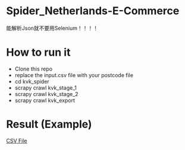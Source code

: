 # Spider_Netherlands-E-Commerce
能解析Json就不要用Selenium！！！！

# How to run it
* Clone this repo
* replace the input.csv file with your postcode file
* cd kvk_spider
* scrapy crawl kvk_stage_1
* scrapy crawl kvk_stage_2
* scrapy crawl kvk_export

# Result (Example)
[CSV File](https://github.com/PythonSpiderMan/Spider_Netherlands-E-Commerce/blob/master/output.csv)
